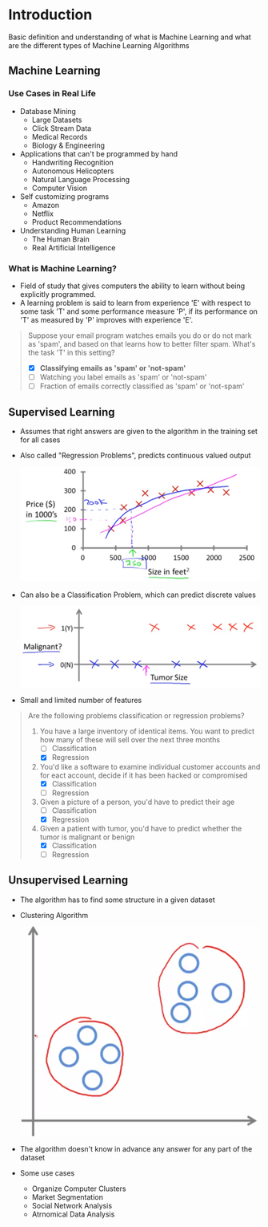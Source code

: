 # Introduction

Basic definition and understanding of what is Machine Learning and what are the different types of Machine Learning Algorithms



## Machine Learning

### Use Cases in Real Life

* Database Mining
  * Large Datasets
  * Click Stream Data
  * Medical Records
  * Biology & Engineering
* Applications that can't be programmed by hand
  * Handwriting Recognition
  * Autonomous Helicopters
  * Natural Language Processing
  * Computer Vision
* Self customizing programs
  * Amazon
  * Netflix
  * Product Recommendations
* Understanding Human Learning
  * The Human Brain
  * Real Artificial Intelligence

### What is Machine Learning?

* Field of study that gives computers the ability to learn without being explicitly programmed.
* A learning problem is said to learn from experience 'E' with respect to some task 'T' and some performance measure 'P', if its performance on 'T' as measured by 'P' improves with experience 'E'.

> Suppose your email program watches emails you do or do not mark as 'spam', and based on that learns how to better filter spam. What's the task 'T' in this setting?
>
> - [x] **Classifying emails as 'spam' or 'not-spam'**
> - [ ] Watching you label emails as 'spam' or 'not-spam'
> - [ ] Fraction of emails correctly classified as 'spam' or 'not-spam'



## Supervised Learning

* Assumes that right answers are given to the algorithm in the training set for all cases

* Also called "Regression Problems", predicts continuous valued output

  ![Housing Price Prediction](images/image01.PNG)

* Can also be a Classification Problem, which can predict discrete values

  ![Tumor Classification](images/image02.PNG)

* Small and limited number of features

> Are the following problems classification or regression problems?
>
> 1. You have a large inventory of identical items. You want to predict how many of these will sell over the next three months
>    - [ ] Classification
>    - [x] Regression
> 2. You'd like a software to examine individual customer accounts and for eact account, decide if it has been hacked or compromised
>    - [x] Classification
>    - [ ] Regression
> 3. Given a picture of a person, you'd have to predict their age
>    - [ ] Classification
>    - [x] Regression
> 4. Given a patient with tumor, you'd have to predict whether the tumor is malignant or benign
>    - [x] Classification
>    - [ ] Regression



## Unsupervised Learning

* The algorithm has to find some structure in a given dataset

* Clustering Algorithm

  ![Clustering Algorithm](images/image03.PNG)

* The algorithm doesn't know in advance any answer for any part of the dataset

* Some use cases

  * Organize Computer Clusters
  * Market Segmentation
  * Social Network Analysis
  * Atrnomical Data Analysis

